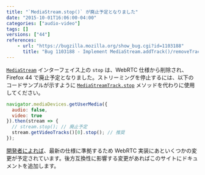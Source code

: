 ```yaml
---
title: "`MediaStream.stop()` が廃止予定となりました"
date: "2015-10-01T16:06:00-04:00"
categories: ["audio-video"]
tags: []
versions: ["44"]
references:
    - url: "https://bugzilla.mozilla.org/show_bug.cgi?id=1103188"
      title: "Bug 1103188 - Implement MediaStream.addTrack()/removeTrack()"
---
```

[`MediaStream`](https://developer.mozilla.org/ja/docs/Web/API/MediaStream) インターフェイス上の `stop` は、WebRTC 仕様から削除され、Firefox 44 で廃止予定となりました。ストリーミングを停止するには、以下のコードサンプルが示すように [`MediaStreamTrack.stop`](https://developer.mozilla.org/ja/docs/Web/API/MediaStreamTrack/stop) メソッドを代わりに使用してください。

```js
navigator.mediaDevices.getUserMedia({
  audio: false,
  video: true
}).then(stream => {
  // stream.stop(); // 廃止予定
  stream.getVideoTracks()[0].stop(); // 推奨
});
```

[開発者によれば](https://bugzilla.mozilla.org/show_bug.cgi?id=1103188#c106)、最新の仕様に準拠するため WebRTC 実装にあといくつかの変更が予定されています。後方互換性に影響する変更があればこのサイトにドキュメントを追加します。

